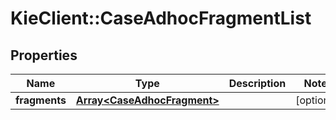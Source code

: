 # KieClient::CaseAdhocFragmentList

## Properties
Name | Type | Description | Notes
------------ | ------------- | ------------- | -------------
**fragments** | [**Array&lt;CaseAdhocFragment&gt;**](CaseAdhocFragment.md) |  | [optional] 


